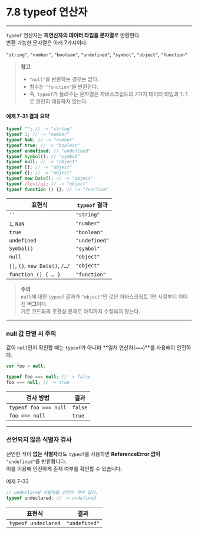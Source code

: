 # 7.8 typeof 연산자

---

`typeof` 연산자는 **피연산자의 데이터 타입을 문자열**로 반환한다.  
반환 가능한 문자열은 아래 7가지이다.

`"string"`, `"number"`, `"boolean"`, `"undefined"`, `"symbol"`, `"object"`, `"function"`

> **참고**
>
> - `"null"`을 반환하는 경우는 없다.
> - 함수는 `"function"`을 반환한다.
> - 즉, `typeof`가 돌려주는 문자열은 자바스크립트의 7가지 데이터 타입과 1 : 1로 완전히 대응하지 않는다.

#### 예제 7‑31 결과 요약

```js
typeof ""; // -> "string"
typeof 1; // -> "number"
typeof NaN; // -> "number"
typeof true; // -> "boolean"
typeof undefined; // "undefined"
typeof Symbol(); // "symbol"
typeof null; // -> "object"
typeof []; // -> "object"
typeof {}; // -> "object"
typeof new Date(); // -> "object"
typeof /test/gi; // -> "object"
typeof function () {}; // -> "function"
```

| 표현식                          | `typeof` 결과 |
| ------------------------------- | ------------- |
| `''`                            | `"string"`    |
| `1`, `NaN`                      | `"number"`    |
| `true`                          | `"boolean"`   |
| `undefined`                     | `"undefined"` |
| `Symbol()`                      | `"symbol"`    |
| `null`                          | `"object"`    |
| `[]`, `{}`, `new Date()`, `/…/` | `"object"`    |
| `function () { … }`             | `"function"`  |

> **주의**  
> `null`에 대한 `typeof` 결과가 `"object"`인 것은 자바스크립트 1판 시절부터 이어진 **버그**이다.  
> 기존 코드와의 호환성 문제로 아직까지 수정되지 않는다.

---

### null 값 판별 시 주의

값이 `null`인지 확인할 때는 `typeof`가 아니라 **일치 연산자(`===`)**를 사용해야 안전하다.

```js
var foo = null;

typeof foo === null; // -> false
foo === null; // -> true
```

| 검사 방법             | 결과    |
| --------------------- | ------- |
| `typeof foo === null` | `false` |
| `foo === null`        | `true`  |

---

### 선언되지 않은 식별자 검사

선언한 적이 **없는 식별자**라도 `typeof`를 사용하면 **ReferenceError 없이** `"undefined"`를 반환합니다.  
이를 이용해 안전하게 존재 여부를 확인할 수 있습니다.

예제 7-33

```js
// undeclared 식별자를 선언한 적이 없다.
typeof undeclared; // -> undefined
```

| 표현식              | 결과          |
| ------------------- | ------------- |
| `typeof undeclared` | `"undefined"` |
